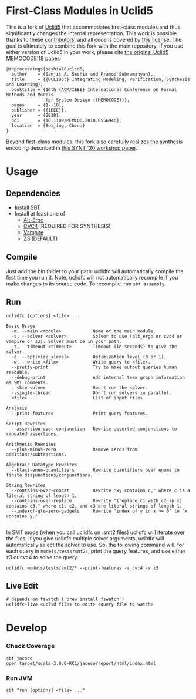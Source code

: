 # First-Class Modules in Uclid5

This is a fork of [Uclid5](https://github.com/uclid-org/uclid) that
accommodates first-class modules and thus significantly changes the internal
representation. This work is possible thanks to these
[contributors](https://github.com/uclid-org/uclid/blob/master/CONTRIBUTORS.md),
and all code is covered by [this
license](https://github.com/uclid-org/uclid/blob/master/LICENSE). The goal is
ultimately to combine this fork with the main repository. If you use either
version of Uclid5 in your work, please cite [the original Uclid5 MEMOCODE'18
paper](https://cse.iitk.ac.in/users/spramod/papers/memocode18.pdf).

```
@inproceedings{seshia18uclid5,
  author    = {Sanjit A. Seshia and Pramod Subramanyan},
  title     = {{UCLID5:} Integrating Modeling, Verification, Synthesis and Learning},
  booktitle = {16th {ACM/IEEE} International Conference on Formal Methods and Models
               for System Design ({MEMOCODE})},
  pages     = {1--10},
  publisher = {{IEEE}},
  year      = {2018},
  doi       = {10.1109/MEMCOD.2018.8556946},
  location  = {Beijing, China}
}
```

Beyond first-class modules, this fork also carefully realizes the synthesis
encoding described in [this SYNT '20 workshop
paper](https://arxiv.org/abs/2007.06760).

# Usage

## Dependencies

- [Install SBT](https://www.scala-lang.org/download/)
- Install at least one of
  - [Alt-Ergo](https://alt-ergo.ocamlpro.com/)
  - [CVC4](https://github.com/CVC4/CVC4) (REQUIRED FOR SYNTHESIS)
  - [Vampire](https://github.com/vprover/vampire)
  - [Z3](https://github.com/Z3Prover/z3) (DEFAULT)

## Compile

Just add the bin folder to your path: uclidfc will automatically compile the
first time you run it. Note, uclidfc will not automatically recompile if you
make changes to its source code. To recompile, run `sbt assembly`.

## Run

```
uclidfc [options] <file> ...

Basic Usage
  -m, --main <module>            Name of the main module.
  -s, --solver <solver>          Solver to use (alt_ergo or cvc4 or vampire or z3). Solver must be in your path.
  -t, --timeout <timeout>        Timeout (in seconds) to give the solver.
  -o, --optimize <level>         Optimization level (0 or 1).
  -w, --write <file>             Write query to <file>.
  --pretty-print                 Try to make output queries human readable.
  --debug-print                  Add internal term graph information as SMT comments.
  --skip-solver                  Don't run the solver.
  --single-thread                Don't run solvers in parallel.
  <file> ...                     List of input files.

Analysis
  --print-features               Print query features.

Script Rewrites
  --assertion-over-conjunction   Rewrite asserted conjunctions to repeated assertions.

Arithmetic Rewrites
  --plus-minus-zero              Remove zeros from additions/subtractions.

Algebraic Datatype Rewrites
  --blast-enum-quantifiers       Rewrite quantifiers over enums to finite disjunctions/conjunctions.

String Rewrites
  --contains-over-concat         Rewrite "xy contains c," where c is a literal string of length 1.
  --contains-over-replace        Rewrite "(replace c1 with c2 in x) contains c3," where c1, c2, and c3 are literal strings of length 1.
  --indexof-gte-zero-gadgets     Rewrite "index of y in x >= 0" to "x contains y."


```

In SMT mode (when you call uclidfc on .smt2 files) uclidfc will iterate over the
files. If you give uclidfc multiple solver arguments, uclidfc will automatically
select the solver to use. So, the following command will, for each query in
`models/tests/smt2/`, print the query features, and use either z3 or cvc4 to
solve the query.

```
uclidfc models/tests/smt2/* --print-features -s cvc4 -s z3
```

## Live Edit

```
# depends on fswatch (`brew install fswatch`)
uclidfc-live <uclid files to edit> <query file to watch>
```

# Develop

### Check Coverage

```
sbt jacoco
open target/scala-3.0.0-RC1/jacoco/report/html/index.html
```

### Run JVM

```
sbt "run [options] <file> ..."
```